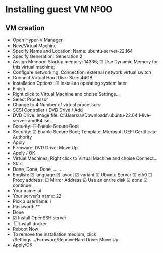 # Installing guest VM №00

## VM creation
- Open Hyper-V Manager
- New/Virtual Machine
- Specify Name and Location: Name: ubuntu-server-22.164
- Specify Generation: Generation 2
- Assign Memory: Startup memory: 14336; ☑ Use Dynamic Memory for this virtual machine;
- Configure networking: Connection: external network virtual switch
- Connect Virtual Hard Disk: Size: 44GB
- Installation Options: ☑ Install an operating system later
- Finish
- Right click to Virtual Machine and choise Settings...
- Select Processor
- Change to 4 Number of virtual processors
- SCSI Controller / DVD Drive / Add
- DVD Drive: Image file: C:\Users\ai\Downloads\ubuntu-22.04.1-live-server-amd64.iso
- ~~Security: ☐ Enable Secure Boot~~
- Security: ☑︎ Enable Secure Boot; Template: Microsoft UEFI Certificate Authority
- Apply
- Firmware: DVD Drive: Move Up
- Apply / OK
- Virtual Machines; Right click to Virtual Machine and choise Connect...
- Start
- Done, Done, Done, ..., ...
- English: ☑︎ language ☑︎ layout ☑︎ variant ☑︎ Ubuntu Server ☑︎ eth0 ☐ Proxy address: ☐ Mirror Address ☑︎ Use an entire disk ☑︎ done ☑︎ continue 
- Your name: ai
- Your server's name: 22
- Pick a username: i
- Password: **
- Done
- ☑︎ Install OpenSSH server
- ☐ Install docker
- Reboot Now
- To remove the installation  medium, click /Settings.../Firmware/RemoveHard Drive: Move Up
- Apply/OK
